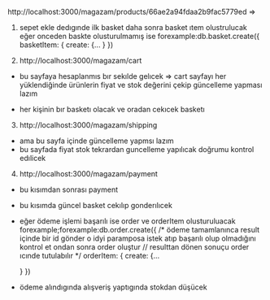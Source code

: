 http://localhost:3000/magazam/products/66ae2a94fdaa2b9fac5779ed => 
1) sepet ekle dedıgınde ilk basket daha sonra basket ıtem olustrulucak eğer onceden baskte olusturulmamış ise 
forexample:db.basket.create({
    basketItem: {
    create: {...
    }
})

2) http://localhost:3000/magazam/cart 
+ bu sayfaya hesaplanmıs bır sekılde gelıcek   => cart sayfayı her yüklendiğinde ürünlerin fiyat ve stok değerini çekip güncelleme yapması lazım

+ her kişinin bır basketı olacak ve oradan cekıcek basketı

3) http://localhost:3000/magazam/shipping
+ ama bu sayfa içinde güncelleme yapmsı lazım
+ bu sayfada fiyat stok tekrardan guncelleme yapılıcak doğrumu kontrol edılicek


4) http://localhost:3000/magazam/payment 
+ bu kısımdan sonrası payment 
+ bu kısımda güncel basket  cekılıp gonderılıcek
+  eğer ödeme işlemi başarılı ise order ve orderItem olusturuluacak
forexample;forexample:db.order.create({
/* 
ödeme tamamlanınca result içinde bir id gönder
o idyi paramposa istek atıp başarılı olup olmadığını kontrol et
ondan sonra order oluştur
// resulttan dönen sonuçu order ıcınde tutulabılır
*/
orderItem: {
    create: {...
   
    }
})


<!--! çözülmesi gereken yerler onemlı -->

- ödeme alındıgında  alışveriş yaptıgında stokdan düşücek
